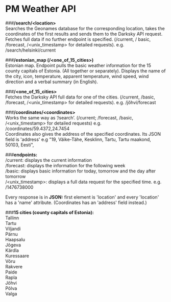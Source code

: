 # PM Weather API  
  
###**/search/\<location\>**  
Searches the Geonames database for the corresponding location, takes the coordinates of the first results and   sends them to the Darksky API request. Fetches full data if no further endpoint is specified. (/current, /  basic, /forecast, /\<unix_timestamp\> for detailed requests). e.g. /search/helsinki/current  


###**/estonian_map (/\<one_of_15_cities\>)**  
Estonian map. Endpoint pulls the basic weather information for the 15 county capitals of Estonia. (All   together or separately). Displays the name of the city, icon, temperature, apparent temperature, wind speed,   wind direction and a verbal summary (in English).  


###**/\<one_of_15_cities\>**  
Fetches the Darksky API full data for one of the cities. (/current, /basic, /forecast, /\<unix_timestamp\>  for detailed requests). e.g. /jõhvi/forecast  


###**/coordinates/\<coordinates\>**  
Works the same way as ‘/search’. (/current; /forecast, /basic, /\<unix_timestamp\> for detailed requests)   e.g. /coordinates/59.4372,24.7454  
Coordinates also gives the address of the specified coordinates. Its JSON field is 'address'   e.g "19, Väike-Tähe, Kesklinn, Tartu, Tartu maakond, 50103, Eesti",  


###**endpoints:**  
/current: displays the current information  
/forecast: displays the information for the following week   
/basic: displays basic information for today, tomorrow and the day after tomorrow  
/\<unix_timestamp\>: displays a full data request for the specified time. e.g. /1476738000  
  
Every response is in **JSON:** first element is 'location' and every 'location' has a 'name' attribute.   (Coordinates has an 'address' field instead.)  
  

###**15 cities (county capitals of Estonia):**  
Tallinn  
Tartu  
Viljandi  
Pärnu  
Haapsalu  
Jõgeva  
Kärdla  
Kuressaare  
Võru  
Rakvere  
Paide  
Rapla  
Jõhvi  
Põlva  
Valga



